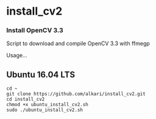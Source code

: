 # install_cv2
### Install OpenCV 3.3

Script to download and compile OpenCV 3.3 with ffmegp

Usage...

## Ubuntu 16.04 LTS

```
cd ~
git clone https://github.com/alkari/install_cv2.git
cd install_cv2
chmod +x ubuntu_install_cv2.sh
sudo ./ubuntu_install_cv2.sh
```


